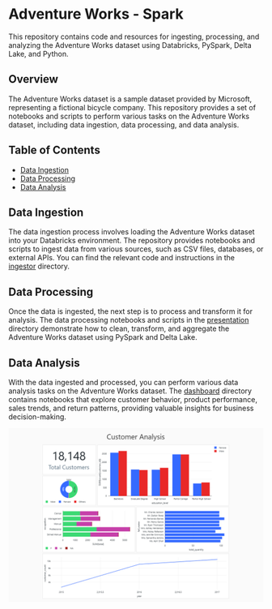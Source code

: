 # Adventure Works - Spark

This repository contains code and resources for ingesting, processing, and analyzing the Adventure Works dataset using Databricks, PySpark, Delta Lake, and Python.

## Overview

The Adventure Works dataset is a sample dataset provided by Microsoft, representing a fictional bicycle company. This repository provides a set of notebooks and scripts to perform various tasks on the Adventure Works dataset, including data ingestion, data processing, and data analysis.

## Table of Contents

- [Data Ingestion](#data-ingestion)
- [Data Processing](#data-processing)
- [Data Analysis](#data-analysis)

## Data Ingestion

The data ingestion process involves loading the Adventure Works dataset into your Databricks environment. The repository provides notebooks and scripts to ingest data from various sources, such as CSV files, databases, or external APIs. You can find the relevant code and instructions in the [ingestor](data-ingestion) directory.

## Data Processing

Once the data is ingested, the next step is to process and transform it for analysis. The data processing notebooks and scripts in the [presentation](data-processing) directory demonstrate how to clean, transform, and aggregate the Adventure Works dataset using PySpark and Delta Lake.

## Data Analysis

With the data ingested and processed, you can perform various data analysis tasks on the Adventure Works dataset. The [dashboard](data-analysis) directory contains notebooks that explore customer behavior, product performance, sales trends, and return patterns, providing valuable insights for business decision-making.

![Customer Analysis](dashboard/customer_dashboard.png)


